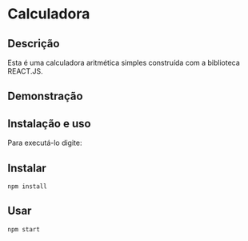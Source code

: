 # Calculadora

## Descrição

Esta é uma calculadora aritmética simples construída com a biblioteca REACT.JS.

## Demonstração 

## Instalação e uso
Para executá-lo digite:

Instalar
---

`npm install`

Usar
---

`npm start`
